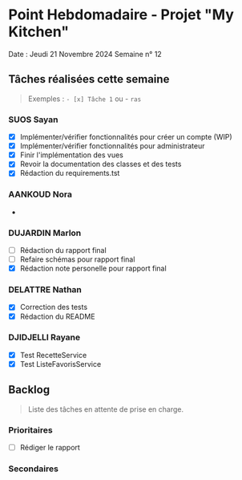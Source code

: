 # Point Hebdomadaire - Projet "My Kitchen"

Date : Jeudi 21 Novembre 2024
Semaine n° 12

## Tâches réalisées cette semaine

> Exemples : `- [x] Tâche 1` ou - `ras`

### SUOS Sayan

- [X] Implémenter/vérifier fonctionnalités pour créer un compte (WIP)
- [X] Implémenter/vérifier fonctionnalités pour administrateur
- [X] Finir l'implémentation des vues
- [X] Revoir la documentation des classes et des tests
- [X] Rédaction du requirements.tst

### AANKOUD Nora

-


### DUJARDIN Marlon

- [ ] Rédaction du rapport final
- [ ] Refaire schémas pour rapport final
- [X] Rédaction note personelle pour rapport final

### DELATTRE Nathan

- [X] Correction des tests
- [X] Rédaction du README

### DJIDJELLI Rayane

- [X] Test RecetteService
- [X] Test ListeFavorisService

## Backlog

> Liste des tâches en attente de prise en charge.

### Prioritaires

- [ ] Rédiger le rapport

### Secondaires
